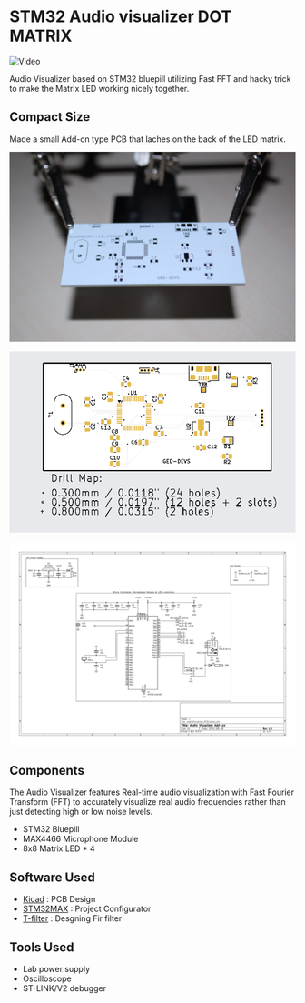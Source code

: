 # STM32 Audio visualizer DOT MATRIX

![Video](Preview/Video.gif)

Audio Visualizer based on STM32 bluepill utilizing Fast FFT and hacky trick to make the Matrix LED working nicely together. 


## Compact Size

Made a small Add-on type PCB that laches on the back of the  LED matrix.

![Image](Preview/pcb_image.JPG)

![Image](audioVisualizer_PCB/Preview/PCB.png)

![Document](audioVisualizer_PCB/Preview/Schematic-1.png)



## Components 
The Audio Visualizer features Real-time audio visualization with Fast Fourier Transform (FFT) to accurately visualize real audio frequencies rather than just detecting high or low noise levels.

* STM32 Bluepill
* MAX4466 Microphone Module
* 8x8 Matrix LED * 4

## Software Used

* [Kicad](https://www.kicad.org/) : PCB Design 
* [STM32MAX](https://www.st.com/en/development-tools/stm32cubemx.html) : Project Configurator 
* [T-filter](http://t-filter.engineerjs.com/) : Desgning Fir filter

## Tools Used

* Lab power supply
* Oscilloscope 
* ST-LINK/V2 debugger

